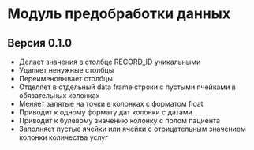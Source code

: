 # Модуль предобработки данных

## Версия 0.1.0

- Делает значения в столбце RECORD_ID уникальными
- Удаляет ненужные столбцы
- Переименовывает столбцы
- Отделяет в отдельный data frame строки с пустыми ячейками в обязательных колонках
- Меняет запятые на точки в колонках с форматом float
- Приводит к одному формату дат колонки с датами
- Приводит к булевому значению колонку с полом пациента
- Заполняет пустые ячейки или ячейки с отрицательным значением колонки количества услуг